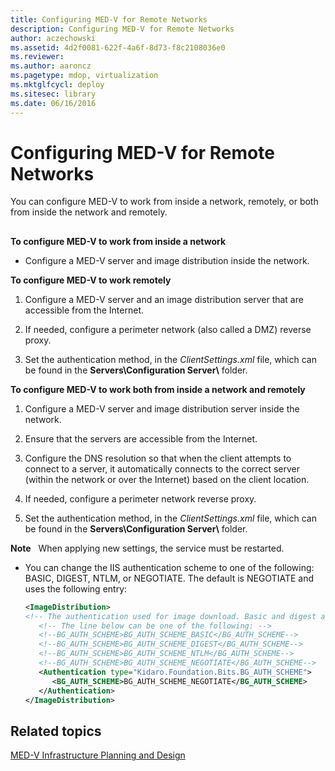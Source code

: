 ```yaml
---
title: Configuring MED-V for Remote Networks
description: Configuring MED-V for Remote Networks
author: aczechowski
ms.assetid: 4d2f0081-622f-4a6f-8d73-f8c2108036e0
ms.reviewer:
ms.author: aaroncz
ms.pagetype: mdop, virtualization
ms.mktglfcycl: deploy
ms.sitesec: library
ms.date: 06/16/2016
---
```



# Configuring MED-V for Remote Networks


You can configure MED-V to work from inside a network, remotely, or both from inside the network and remotely.

## <a href="" id="bkmk-howtoconfiguremedvtoworkfrominsideanetworkorremotely"></a>


**To configure MED-V to work from inside a network**

-   Configure a MED-V server and image distribution inside the network.

**To configure MED-V to work remotely**

1.  Configure a MED-V server and an image distribution server that are accessible from the Internet.

2.  If needed, configure a perimeter network (also called a DMZ) reverse proxy.

3.  Set the authentication method, in the *ClientSettings.xml* file, which can be found in the **Servers\\Configuration Server\\** folder.

**To configure MED-V to work both from inside a network and remotely**

1.  Configure a MED-V server and image distribution server inside the network.

2.  Ensure that the servers are accessible from the Internet.

3.  Configure the DNS resolution so that when the client attempts to connect to a server, it automatically connects to the correct server (within the network or over the Internet) based on the client location.

4.  If needed, configure a perimeter network reverse proxy.

5.  Set the authentication method, in the *ClientSettings.xml* file, which can be found in the **Servers\\Configuration Server\\** folder.

**Note**  
When applying new settings, the service must be restarted.



-   You can change the IIS authentication scheme to one of the following: BASIC, DIGEST, NTLM, or NEGOTIATE. The default is NEGOTIATE and uses the following entry:

    ```xml
    <ImageDistribution>
    <!-- The authentication used for image download. Basic and digest authentication should be used only under SSL.-->
       <!-- The line below can be one of the following: -->
       <!--BG_AUTH_SCHEME>BG_AUTH_SCHEME_BASIC</BG_AUTH_SCHEME-->
       <!--BG_AUTH_SCHEME>BG_AUTH_SCHEME_DIGEST</BG_AUTH_SCHEME-->
       <!--BG_AUTH_SCHEME>BG_AUTH_SCHEME_NTLM</BG_AUTH_SCHEME-->
       <!--BG_AUTH_SCHEME>BG_AUTH_SCHEME_NEGOTIATE</BG_AUTH_SCHEME-->
       <Authentication type="Kidaro.Foundation.Bits.BG_AUTH_SCHEME">
          <BG_AUTH_SCHEME>BG_AUTH_SCHEME_NEGOTIATE</BG_AUTH_SCHEME>
       </Authentication>
    </ImageDistribution>
    ```

## Related topics


[MED-V Infrastructure Planning and Design](med-v-infrastructure-planning-and-design.md)









